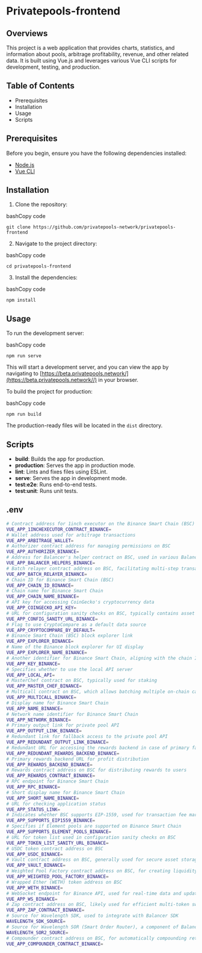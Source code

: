 # Privatepools-frontend

## Overviews

This project is a web application that provides charts, statistics, and information about pools, arbitrage profitability, revenue, and other related data. It is built using Vue.js and leverages various Vue CLI scripts for development, testing, and production.

## Table of Contents

- Prerequisites
- Installation
- Usage
- Scripts

## Prerequisites

Before you begin, ensure you have the following dependencies installed:

- [Node.js](https://nodejs.org/)
- [Vue CLI](https://cli.vuejs.org/)

## Installation

1. Clone the repository:

bashCopy code

`git clone https://github.com/privatepools-network/privatepools-frontend`

2. Navigate to the project directory:

bashCopy code

`cd privatepools-frontend`

3. Install the dependencies:

bashCopy code

`npm install`

## Usage

To run the development server:

bashCopy code

`npm run serve`

This will start a development server, and you can view the app by navigating to [https://beta.privatepools.network/](https://beta.privatepools.network//) in your browser.

To build the project for production:

bashCopy code

`npm run build`

The production-ready files will be located in the `dist` directory.

## Scripts

- **build**: Builds the app for production.
- **production**: Serves the app in production mode.
- **lint**: Lints and fixes files using ESLint.
- **serve**: Serves the app in development mode.
- **test:e2e**: Runs end-to-end tests.
- **test:unit**: Runs unit tests.

## .env

```bash
# Contract address for 1inch executor on the Binance Smart Chain (BSC)
VUE_APP_1INCHEXECUTOR_CONTRACT_BINANCE=
# Wallet address used for arbitrage transactions
VUE_APP_ARBITRAGE_WALLET=
# Authorizer contract address for managing permissions on BSC
VUE_APP_AUTHORIZER_BINANCE=
# Address for Balancer's helper contract on BSC, used in various Balancer operations
VUE_APP_BALANCER_HELPERS_BINANCE=
# Batch relayer contract address on BSC, facilitating multi-step transactions
VUE_APP_BATCH_RELAYER_BINANCE=
# Chain ID for Binance Smart Chain (BSC)
VUE_APP_CHAIN_ID_BINANCE=
# Chain name for Binance Smart Chain
VUE_APP_CHAIN_NAME_BINANCE=
# API key for accessing CoinGecko's cryptocurrency data
VUE_APP_COINGECKO_API_KEY=
# URL for configuration sanity checks on BSC, typically contains asset or pair lists
VUE_APP_CONFIG_SANITY_URL_BINANCE=
# Flag to use CryptoCompare as a default data source
VUE_APP_CRYPTOCOMPARE_BY_DEFAULT=
# Binance Smart Chain (BSC) block explorer link
VUE_APP_EXPLORER_BINANCE=
# Name of the Binance block explorer for UI display
VUE_APP_EXPLORER_NAME_BINANCE=
# Another identifier for Binance Smart Chain, aligning with the chain ID
VUE_APP_KEY_BINANCE=
# Specifies whether to use the local API server
VUE_APP_LOCAL_API=
# MasterChef contract on BSC, typically used for staking
VUE_APP_MASTER_CHEF_BINANCE=
# Multicall contract on BSC, which allows batching multiple on-chain calls
VUE_APP_MULTICALL_BINANCE=
# Display name for Binance Smart Chain
VUE_APP_NAME_BINANCE=
# Network name identifier for Binance Smart Chain
VUE_APP_NETWORK_BINANCE=
# Primary output link for private pool API
VUE_APP_OUTPUT_LINK_BINANCE=
# Redundant link for fallback access to the private pool API
VUE_APP_REDUNDANT_OUTPUT_LINK_BINANCE=
# Redundant URL for accessing the rewards backend in case of primary failure
VUE_APP_REDUNDANT_REWARDS_BACKEND_BINANCE=
# Primary rewards backend URL for profit distribution
VUE_APP_REWARDS_BACKEND_BINANCE=
# Rewards contract address on BSC for distributing rewards to users
VUE_APP_REWARDS_CONTRACT_BINANCE=
# RPC endpoint for Binance Smart Chain
VUE_APP_RPC_BINANCE=
# Short display name for Binance Smart Chain
VUE_APP_SHORT_NAME_BINANCE=
# URL for checking application status
VUE_APP_STATUS_LINK=
# Indicates whether BSC supports EIP-1559, used for transaction fee market upgrades
VUE_APP_SUPPORTS_EIP1559_BINANCE=
# Specifies if Element pools are supported on Binance Smart Chain
VUE_APP_SUPPORTS_ELEMENT_POOLS_BINANCE=
# URL for token list used in configuration sanity checks on BSC
VUE_APP_TOKEN_LIST_SANITY_URL_BINANCE=
# USDC token contract address on BSC
VUE_APP_USDC_BINANCE=
# Vault contract address on BSC, generally used for secure asset storage
VUE_APP_VAULT_BINANCE=
# Weighted Pool Factory contract address on BSC, for creating liquidity pools with specified weights
VUE_APP_WEIGHTED_POOL_FACTORY_BINANCE=
# Wrapped Ether (WETH) token address on BSC
VUE_APP_WETH_BINANCE=
# WebSocket endpoint for Binance API, used for real-time data and updates
VUE_APP_WS_BINANCE=
# Zap contract address on BSC, likely used for efficient multi-token swapping
VUE_APP_ZAP_CONTRACT_BINANCE=
# Source for Wavelength SDK, used to integrate with Balancer SDK
WAVELENGTH_SDK_SOURCE=
# Source for Wavelength SOR (Smart Order Router), a component of Balancer for optimal order routing
WAVELENGTH_SOR2_SOURCE=
# Compounder contract address on BSC, for automatically compounding returns
VUE_APP_COMPOUNDER_CONTRACT_BINANCE=
```